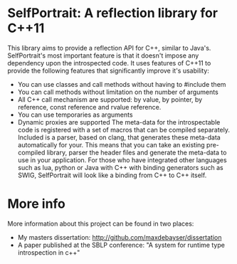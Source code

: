 SelfPortrait: A reflection library for C++11
============================================

This library aims to provide a reflection API for C++, similar to Java's.
SelfPortrait's most important feature is that it doesn't impose any
dependency upon the introspected code. It uses features of C++11 to provide
the following features that significantly improve it's usability:
- You can use classes and call methods without having to #include them
- You can call methods without limitation on the number of arguments
- All C++ call mechanism are supported: by value, by pointer, by
reference, const reference and rvalue reference.
- You can use temporaries as arguments
- Dynamic proxies are supported
The meta-data for the introspectable code is registered with a set of macros
that can be compiled separately. Included is a parser, based on clang, that
generates these meta-data automatically for your. This means that you can take
an existing pre-compiled library, parser the header files and generate the
meta-data to use in your application. 
For those who have integrated other languages such as lua, python or Java with
C++ with binding generators such as SWIG, SelfPortrait will look like a binding
from C++ to C++ itself.

More info
=========

More information about this project can be found in two places:

- My masters dissertation: http://github.com/maxdebayser/dissertation
- A paper published at the SBLP conference: "A system for runtime type introspection in c++"

